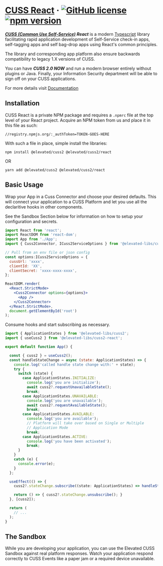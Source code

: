 # [CUSS React](https://www.blndspt.com/cuss-2-0/) &middot; [![GitHub license](https://img.shields.io/badge/license-MIT-blue.svg)](https://github.com/facebook/react/blob/master/LICENSE) [![npm version](https://img.shields.io/npm/v/react.svg?style=flat)](https://www.npmjs.com/package/react)

***[CUSS (Common Use Self-Service)](https://www.iata.org/en/programs/passenger/common-use/#tab-2) React*** is a modern [Typescript](https://en.wikipedia.org/wiki/TypeScript) library facilitating rapid application development of Self-Service check-in apps, self-tagging apps and self bag-drop apps using React's common principles.

The library and corresponding app platform also ensure backwards compatibility to legacy 1.X versions of CUSS.

You can have ***CUSS 2.0 NOW*** and run a modern browser entirely without plugins or Java.  Finally, your Information Security department will be able to sign off on your CUSS applications.

For more details visit [Documentation](https://elevationsoftware.github.io/cuss2-react/)


## Installation

CUSS React is a private NPM package and requires a `.npmrc` file at the top level of your React project.  Acquire an NPM token from us and place it in this file as such:

`//registry.npmjs.org/:_authToken=TOKEN-GOES-HERE`

With such a file in place, simple install the libraries:

```
npm install @elevated/cuss2 @elevated/cuss2/react
```
OR
```
yarn add @elevated/cuss2 @elevated/cuss2/react
```

## Basic Usage

Wrap your App in a Cuss Connector and choose your desired defaults.  This will connect your application to a CUSS Platform and let you use all the declaritive hooks in other components.

See the Sandbox Section below for information on how to setup your configuration and secrets.

```jsx
import React from 'react';
import ReactDOM from 'react-dom';
import App from './App';
import { Cuss2Connector, ICuss2ServiceOptions } from '@elevated-libs/cuss2-react';

// Pull from an env file or json config
const options:ICuss2ServiceOptions = {
  cussUrl: 'xxxx',
  clientId: 'XX',
  clientSecret: 'xxxx-xxxx-xxxx',
};

ReactDOM.render(
  <React.StrictMode>
    <Cuss2Connector options={options}>
      <App />
    </Cuss2Connector>
  </React.StrictMode>,
  document.getElementById('root')
);
```

Consume hooks and start subscribing as necessary.
```jsx
import { ApplicationStates } from '@elevated-libs/cuss2';
import { useCuss2 } from '@elevated-libs/cuss2-react';

export default function App() {

  const { cuss2 } = useCuss2();
  const handleStateChange = async (state: ApplicationStates) => {
    console.log('called handle state change with:' + state);
    try {
      switch (state) {
        case ApplicationStates.INITIALIZE:
          console.log('you are initialize');
          await cuss2?.requestUnavailableState();
          break;
        case ApplicationStates.UNAVAILABLE:
          console.log('you are unavailable');
          await cuss2?.requestAvailableState();
          break;
        case ApplicationStates.AVAILABLE:
          console.log('you are available');
          // Platform will take over based on Single or Multiple
          // Application Mode
          break;
        case ApplicationStates.ACTIVE:
          console.log('you have been activated');
          break;
      }
    }
    catch (e) {
      console.error(e);
    }
  };

  useEffect(() => {
    cuss2?.stateChange.subscribe((state: ApplicationStates) => handleStateChange(state));

    return () => { cuss2?.stateChange.unsubscribe(); }
  }, [cuss2]);

  return (
    // ...
  );
}
```

## The Sandbox

While you are developing your application, you can use the Elevated CUSS Sandbox against real platform responses.  Watch your application respond correctly to CUSS Events like a paper jam or a required device unavailable.
